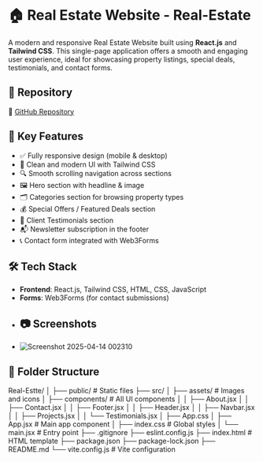 # 🏠 Real Estate Website - Real-Estate

A modern and responsive Real Estate Website built using **React.js** and **Tailwind CSS**. This single-page application offers a smooth and engaging user experience, ideal for showcasing property listings, special deals, testimonials, and contact forms.

## 📁 Repository

🔗 [GitHub Repository](https://github.com/ADITYASINHA20/Real-Estte)

## 🚀 Key Features

- ✅ Fully responsive design (mobile & desktop)
- 🌟 Clean and modern UI with Tailwind CSS
- 🔍 Smooth scrolling navigation across sections
- 🖼️ Hero section with headline & image
- 🗂️ Categories section for browsing property types
- 💰 Special Offers / Featured Deals section
- 💬 Client Testimonials section
- 📬 Newsletter subscription in the footer
- 📞 Contact form integrated with Web3Forms

## 🛠️ Tech Stack

- **Frontend**: React.js, Tailwind CSS, HTML, CSS, JavaScript
- **Forms**: Web3Forms (for contact submissions)
- ## 📷 Screenshots
- ![Screenshot 2025-04-14 002310](https://github.com/user-attachments/assets/8e2600c1-0d02-42bf-b844-99b574d02bda)


## 📂 Folder Structure
Real-Estte/ │ ├── public/ # Static files ├── src/ │ ├── assets/ # Images and icons │ ├── components/ # All UI components │ │ ├── About.jsx │ │ ├── Contact.jsx │ │ ├── Footer.jsx │ │ ├── Header.jsx │ │ ├── Navbar.jsx │ │ ├── Projects.jsx │ │ └── Testimonials.jsx │ ├── App.css │ ├── App.jsx # Main app component │ ├── index.css # Global styles │ └── main.jsx # Entry point ├── .gitignore ├── eslint.config.js ├── index.html # HTML template ├── package.json ├── package-lock.json ├── README.md └── vite.config.js # Vite configuration

